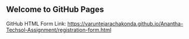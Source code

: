 ## Welcome to GitHub Pages
GitHub HTML Form Link:
https://varuntejarachakonda.github.io/Anantha-Techsol-Assignment/registration-form.html
